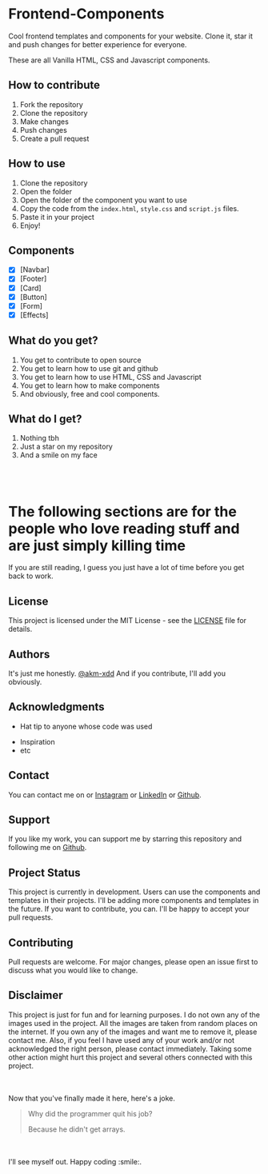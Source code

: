 # Frontend-Components

 Cool frontend templates and components for your website. Clone it, star it and push changes for better experience for everyone.

 These are all Vanilla HTML, CSS and Javascript components.

## How to contribute

1. Fork the repository
2. Clone the repository
3. Make changes
4. Push changes
5. Create a pull request

## How to use

1. Clone the repository
2. Open the folder
3. Open the folder of the component you want to use
4. Copy the code from the `index.html`, `style.css` and `script.js` files.
5. Paste it in your project
6. Enjoy!

## Components

- [x] [Navbar]
- [x] [Footer]
- [x] [Card]
- [x] [Button]
- [x] [Form]
- [x] [Effects]

## What do you get?

1. You get to contribute to open source
2. You get to learn how to use git and github
3. You get to learn how to use HTML, CSS and Javascript
4. You get to learn how to make components
5. And obviously, free and cool components.

## What do I get?

1. Nothing tbh
2. Just a star on my repository
3. And a smile on my face

<br>
<br>

# The following sections are for the people who love reading stuff and are just simply killing time

If you are still reading, I guess you just have a lot of time before you get back to work.

## License

This project is licensed under the MIT License - see the [LICENSE](LICENSE) file for details.

## Authors

It's just me honestly. [@akm-xdd](https://github.com/akm-xdd)
And if you contribute, I'll add you obviously.

## Acknowledgments

* Hat tip to anyone whose code was used
- Inspiration
- etc

## Contact

You can contact me on or [Instagram](https://instagram.com/akm.xdd) or [LinkedIn](https://www.linkedin.com/in/akm-glhf/)  or [Github](https://github.com/akm-xdd).

## Support

If you like my work, you can support me by starring this repository and following me on [Github](https://github.com/akm-xdd).

## Project Status

This project is currently in development. Users can use the components and templates in their projects. I'll be adding more components and templates in the future. If you want to contribute, you can. I'll be happy to accept your pull requests.

## Contributing

Pull requests are welcome. For major changes, please open an issue first to discuss what you would like to change.

## Disclaimer

This project is just for fun and for learning purposes. I do not own any of the images used in the project. All the images are taken from random places on the internet. If you own any of the images and want me to remove it, please contact me. Also, if you feel I have used any of your work and/or not acknowledged the right person, please contact immediately. Taking some other action might hurt this project and several others connected with this project.

<br>
<br>
Now that you've finally made it here, here's a joke.

> Why did the programmer quit his job?
>
> Because he didn't get arrays.

<br>
<br>
I'll see myself out. Happy coding :smile:.